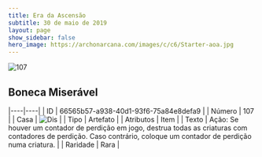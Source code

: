 ```yaml
---
title: Era da Ascensão
subtitle: 30 de maio de 2019
layout: page
show_sidebar: false
hero_image: https://archonarcana.com/images/c/c6/Starter-aoa.jpg
---
```


![107](https://cdn.keyforgegame.com/media/card_front/pt/435_107_JFPVJ8W9JQ9H_pt.png)

## Boneca Miserável

|----|----|
| ID | 66565b57-a938-40d1-93f6-75a84e8defa9 |
| Número | 107 |
| Casa | ![Dis](https://archonarcana.com/images/thumb/e/e8/Dis.png/22px-Dis.png "Dis") |
| Tipo | Artefato |
| Atributos | Item |
| Texto | Ação: Se houver um contador de perdição em jogo, destrua todas as criaturas com contadores de perdição. Caso contrário, coloque um contador de perdição numa criatura. |
| Raridade | Rara |

